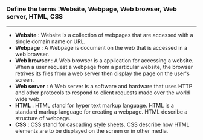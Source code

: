 ### Define the terms :Website, Webpage, Web browser, Web server, HTML, CSS
<hr>

- **Website** : Website is a collection of webpages that are accessed with a single domain name or URL.
- **Webpage** : A Webpage is document on the web that is accessed in a web browser.
- **Web browser** : A Web browser is a application for accessing a website. When a user request a webpage from a particular website, the browser retrives its files from a web server then display the page on the user's screen.
- **Web server** : A Web server is a software and hardware that uses HTTP and other protocols to respond to  client requests made over the world wide web.
- **HTML** : HTML stand for hyper text markup language. HTML is a standard markup language for creating a webpage.
HTML describe a structure of webpage.
- **CSS** : CSS stand for cascading style sheets. CSS describe how HTML elements are to be displayed on the screen or in other media.  